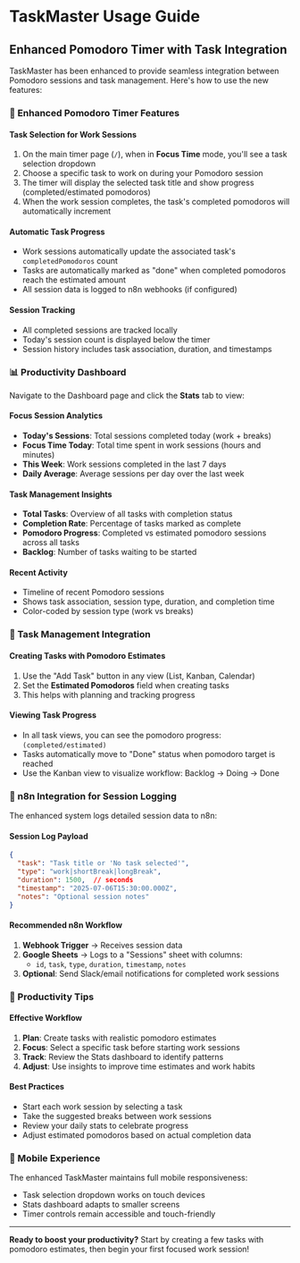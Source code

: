 # TaskMaster Usage Guide

## Enhanced Pomodoro Timer with Task Integration

TaskMaster has been enhanced to provide seamless integration between Pomodoro sessions and task management. Here's how to use the new features:

### 🍅 Enhanced Pomodoro Timer Features

#### Task Selection for Work Sessions
1. On the main timer page (`/`), when in **Focus Time** mode, you'll see a task selection dropdown
2. Choose a specific task to work on during your Pomodoro session
3. The timer will display the selected task title and show progress (completed/estimated pomodoros)
4. When the work session completes, the task's completed pomodoros will automatically increment

#### Automatic Task Progress
- Work sessions automatically update the associated task's `completedPomodoros` count
- Tasks are automatically marked as "done" when completed pomodoros reach the estimated amount
- All session data is logged to n8n webhooks (if configured)

#### Session Tracking
- All completed sessions are tracked locally
- Today's session count is displayed below the timer
- Session history includes task association, duration, and timestamps

### 📊 Productivity Dashboard

Navigate to the Dashboard page and click the **Stats** tab to view:

#### Focus Session Analytics
- **Today's Sessions**: Total sessions completed today (work + breaks)
- **Focus Time Today**: Total time spent in work sessions (hours and minutes)
- **This Week**: Work sessions completed in the last 7 days
- **Daily Average**: Average sessions per day over the last week

#### Task Management Insights
- **Total Tasks**: Overview of all tasks with completion status
- **Completion Rate**: Percentage of tasks marked as complete
- **Pomodoro Progress**: Completed vs estimated pomodoro sessions across all tasks
- **Backlog**: Number of tasks waiting to be started

#### Recent Activity
- Timeline of recent Pomodoro sessions
- Shows task association, session type, duration, and completion time
- Color-coded by session type (work vs breaks)

### 🎯 Task Management Integration

#### Creating Tasks with Pomodoro Estimates
1. Use the "Add Task" button in any view (List, Kanban, Calendar)
2. Set the **Estimated Pomodoros** field when creating tasks
3. This helps with planning and tracking progress

#### Viewing Task Progress
- In all task views, you can see the pomodoro progress: `(completed/estimated)`
- Tasks automatically move to "Done" status when pomodoro target is reached
- Use the Kanban view to visualize workflow: Backlog → Doing → Done

### 🔗 n8n Integration for Session Logging

The enhanced system logs detailed session data to n8n:

#### Session Log Payload
```json
{
  "task": "Task title or 'No task selected'",
  "type": "work|shortBreak|longBreak", 
  "duration": 1500,  // seconds
  "timestamp": "2025-07-06T15:30:00.000Z",
  "notes": "Optional session notes"
}
```

#### Recommended n8n Workflow
1. **Webhook Trigger** → Receives session data
2. **Google Sheets** → Logs to a "Sessions" sheet with columns:
   - `id`, `task`, `type`, `duration`, `timestamp`, `notes`
3. **Optional**: Send Slack/email notifications for completed work sessions

### 🚀 Productivity Tips

#### Effective Workflow
1. **Plan**: Create tasks with realistic pomodoro estimates
2. **Focus**: Select a specific task before starting work sessions
3. **Track**: Review the Stats dashboard to identify patterns
4. **Adjust**: Use insights to improve time estimates and work habits

#### Best Practices
- Start each work session by selecting a task
- Take the suggested breaks between work sessions
- Review your daily stats to celebrate progress
- Adjust estimated pomodoros based on actual completion data

### 📱 Mobile Experience

The enhanced TaskMaster maintains full mobile responsiveness:
- Task selection dropdown works on touch devices
- Stats dashboard adapts to smaller screens
- Timer controls remain accessible and touch-friendly

---

**Ready to boost your productivity?** Start by creating a few tasks with pomodoro estimates, then begin your first focused work session!
